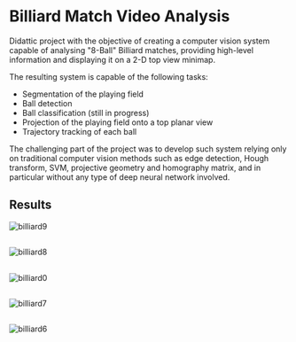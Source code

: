 # Billiard Match Video Analysis

Didattic project with the objective of creating a computer vision system capable of analysing "8-Ball" Billiard matches, providing high-level information and displaying it on a 2-D top view minimap.

The resulting system is capable of the following tasks:
- Segmentation of the playing field
- Ball detection
- Ball classification (still in progress)
- Projection of the playing field onto a top planar view
- Trajectory tracking of each ball

The challenging part of the project was to develop such system relying only on traditional computer vision methods such as edge detection, Hough transform, SVM, projective geometry and homography matrix, and in particular without any type of deep neural network involved.

## Results
![billiard9](https://github.com/user-attachments/assets/a3cd628e-0be5-487a-8063-8cd85b710e86)
##
![billiard8](https://github.com/user-attachments/assets/995826c0-635a-4d85-a3a8-2b2240db7784)
##
![billiard0](https://github.com/user-attachments/assets/000c787a-7279-4fbc-af50-13fda64eb25f)
##
![billiard7](https://github.com/user-attachments/assets/0ab118d4-9449-4242-9263-adea031e8eb8)
##
![billiard6](https://github.com/user-attachments/assets/1bde4cd4-f01d-4231-b75b-ffe3b6b268f6)
